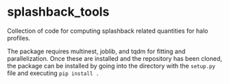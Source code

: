 # splashback_tools
Collection of code for computing splashback related quantities for halo profiles.


The package requires multinest, joblib, and tqdm for fitting and parallelization. Once these are installed and the repository has been cloned, the package can be installed by going into the directory with the `setup.py` file and executing `pip install .`
